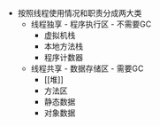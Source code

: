 - 按照线程使用情况和职责分成两大类
	- 线程独享 - 程序执行区 - 不需要GC
		- 虚拟机栈
		- 本地方法栈
		- 程序计数器
	- 线程共享 - 数据存储区 - 需要GC
		- [[堆]]
		- 方法区
		- 静态数据
		- 对象数据